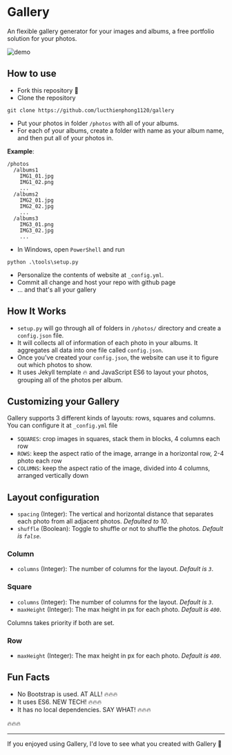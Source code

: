 # Gallery

An flexible gallery generator for your images and albums, a free portfolio solution for your photos.

![demo](./demo.gif)

## How to use

- Fork this repository 🍴
- Clone the repository
```
git clone https://github.com/lucthienphong1120/gallery
```
- Put your photos in folder `/photos` with all of your albums.
- For each of your albums, create a folder with name as your album name, and then put all of your photos in.

**Example**:
```
/photos
  /albums1
    IMG1_01.jpg
    IMG1_02.png
    ...
  /albums2
    IMG2_01.jpg
    IMG2_02.jpg
    ...
  /albums3
    IMG3_01.png
    IMG3_02.jpg
    ...
```
- In Windows, open `PowerShell` and run
```
python .\tools\setup.py
```
- Personalize the contents of website at `_config.yml`.
- Commit all change and host your repo with github page
- ... and that's all your gallery

## How It Works

- `setup.py` will go through all of folders in `/photos/` directory and create a `config.json` file.
- It will collects all of information of each photo in your albums. It aggregates all data into one file called `config.json`.
- Once you've created your `config.json`, the website can use it to figure out which photos to show.
- It uses Jekyll template 🔥 and JavaScript ES6 to layout your photos, grouping all of the photos per album.

## Customizing your Gallery

Gallery supports 3 different kinds of layouts: rows, squares and columns. You can configure it at `_config.yml` file

- `SQUARES`: crop images in squares, stack them in blocks, 4 columns each row
- `ROWS`: keep the aspect ratio of the image, arrange in a horizontal row, 2-4 photo each row
- `COLUMNS`: keep the aspect ratio of the image, divided into 4 columns, arranged vertically down

## Layout configuration

- `spacing` (Integer): The vertical and horizontal distance that separates each photo from all adjacent photos. *Defaulted to 10*.
- `shuffle` (Boolean): Toggle to shuffle or not to shuffle the photos. *Default is `false`*.

### Column
- `columns` (Integer): The number of columns for the layout. *Default is `3`*.

### Square
- `columns` (Integer): The number of columns for the layout. *Default is `3`*.
- `maxHeight` (Integer): The max height in px for each photo. *Default is `400`*.

Columns takes priority if both are set.

### Row
- `maxHeight` (Integer): The max height in px for each photo. *Default is `400`*.

## Fun Facts
- No Bootstrap is used. AT ALL! 🔥🔥🔥
- It uses ES6. NEW TECH! 🔥🔥🔥
- It has no local dependencies. SAY WHAT! 🔥🔥🔥

🔥🔥🔥

---

If you enjoyed using Gallery, I'd love to see what you created with Gallery 🙌
